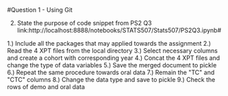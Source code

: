 #Question 1 - Using Git

2. State the purpose of code snippet from PS2 Q3
link:http://localhost:8888/notebooks/STATS507/Stats507/PS2Q3.ipynb#

1.) Include all the packages that may applied towards the assignment
2.) Read the 4 XPT files from the local directory
3.) Select necessary columns and create a cohort with corresponding year
4.) Concat the 4 XPT files and change the type of data variables
5.) Save the merged document to pickle
6.) Repeat the same procedure towards oral data
7.) Remain the "TC" and "CTC" columns
8.) Change the data type and save to pickle
9.) Check the rows of demo and oral data
 
